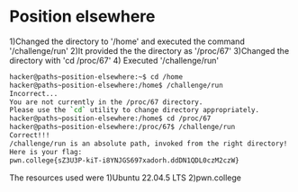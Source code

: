 # Position elsewhere

1)Changed the directory to '/home' and executed the command '/challenge/run'
2)It provided the the directory as '/proc/67'
3)Changed the directory with 'cd /proc/67'
4) Executed '/challenge/run'


```bash
hacker@paths~position-elsewhere:~$ cd /home
hacker@paths~position-elsewhere:/home$ /challenge/run
Incorrect...
You are not currently in the /proc/67 directory.
Please use the `cd` utility to change directory appropriately.
hacker@paths~position-elsewhere:/home$ cd /proc/67
hacker@paths~position-elsewhere:/proc/67$ /challenge/run
Correct!!!
/challenge/run is an absolute path, invoked from the right directory!
Here is your flag:
pwn.college{sZ3U3P-kiT-i8YNJGS697xadorh.ddDN1QDL0czM2czW}
```

The resources used were
1)Ubuntu 22.04.5 LTS
2)pwn.college
